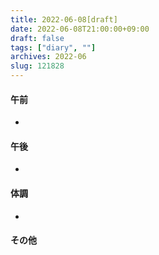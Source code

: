 ```yaml
---
title: 2022-06-08[draft]
date: 2022-06-08T21:00:00+09:00
draft: false
tags: ["diary", ""]
archives: 2022-06
slug: 121828
---
```

#### 午前
- 
#### 午後
- 
#### 体調
- 
#### その他